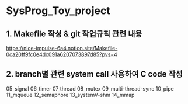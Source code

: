 # SysProg_Toy_project

## 1. Makefile 작성 & git 작업규칙 관련 내용
https://nice-impulse-6a4.notion.site/Makefile-0ca20ff9fc0e4dc091a6207073897d85?pvs=4

## 2. branch별 관련 system call 사용하여 C code 작성 
05_signal
06_timer
07_thread
08_mutex
09_multi-thread-sync
10_pipe
11_mqueue
12_semaphore
13_systemV-shm
14_mmap 
